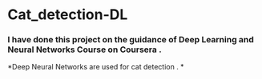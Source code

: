 # Cat_detection-DL

### I have done this project on the guidance of Deep Learning and Neural Networks Course on Coursera . 

*Deep Neural Networks are used for cat detection . *

